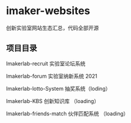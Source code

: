 # imaker-websites
创新实验室网站生态汇总，代码全部开源



## 项目目录

Imakerlab-recruit  实验室论坛系统 

Imakerlab-forum   实验室纳新系统 2021

Imakerlab-lotto-System 抽奖系统（loding）

Imakerlab-KBS 创新知识库 （loading）

Imakerlab-friends-match 伙伴匹配系统 （loading）



